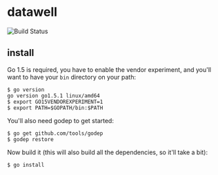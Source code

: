 # datawell

![Build Status](https://travis-ci.org/folded-ear/datawell.svg)

## install

Go 1.5 is required, you have to enable the vendor experiment, and you'll want
to have your `bin` directory on your path:

    $ go version
    go version go1.5.1 linux/amd64
    $ export GO15VENDOREXPERIMENT=1
    $ export PATH=$GOPATH/bin:$PATH

You'll also need godep to get started:

    $ go get github.com/tools/godep
    $ godep restore

Now build it (this will also build all the dependencies, so it'll take a bit):
    
    $ go install

